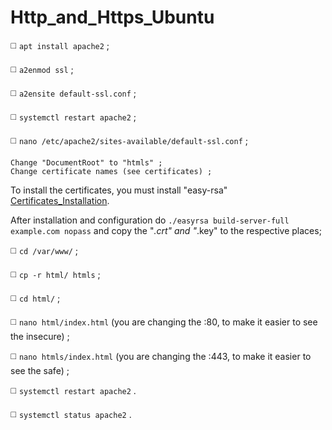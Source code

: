 # Http_and_Https_Ubuntu

◻️ `apt install apache2` ;

◻️ `a2enmod ssl` ;

◻️ `a2ensite default-ssl.conf` ;

◻️ `systemctl restart apache2` ;

◻️ `nano /etc/apache2/sites-available/default-ssl.conf` ;
```
Change "DocumentRoot" to "htmls" ;
Change certificate names (see certificates) ;
```
To install the certificates, you must install "easy-rsa" [Certificates_Installation](https://github.com/JoseCarvalho1026/Certificates_Installation).

After installation and configuration do `./easyrsa build-server-full example.com nopass` and copy the "*.crt" and "*.key" to the respective places;

◻️ `cd /var/www/` ;

◻️ `cp -r html/ htmls` ;

◻️ `cd html/` ;

◻️ `nano html/index.html` (you are changing the :80, to make it easier to see the insecure) ;

◻️ `nano htmls/index.html` (you are changing the :443, to make it easier to see the safe) ;

◻️ `systemctl restart apache2` .

◻️ `systemctl status apache2` .
